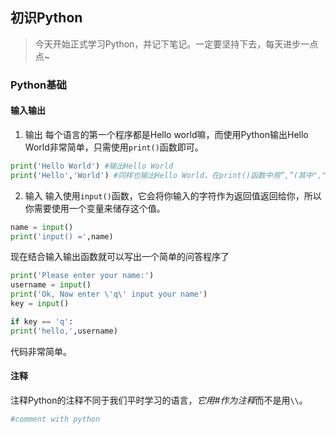 ## 初识Python

> 今天开始正式学习Python，并记下笔记。一定要坚持下去，每天进步一点点~

### Python基础

#### 输入输出

1. 输出
每个语言的第一个程序都是Hello world嘛，而使用Python输出Hello World非常简单，只需使用`print()`函数即可。
```Python
print('Hello World') #输出Hello World
print('Hello','World') #同样也输出Hello World，在print()函数中用“,”(其中","相当于一个空字符)可以连接两个字符串。
```

2. 输入
输入使用`input()`函数，它会将你输入的字符作为返回值返回给你，所以你需要使用一个变量来储存这个值。
```Python
name = input()
print('input() =',name)
```

现在结合输入输出函数就可以写出一个简单的问答程序了

```python
print('Please enter your name:')
username = input()
print('Ok, Now enter \'q\' input your name')
key = input()

if key == 'q':
print('hello,',username)
```
代码非常简单。

#### 注释

注释Python的注释不同于我们平时学习的语言，*它用#作为注释*而不是用`\\`。
```Python
#comment with python
```


